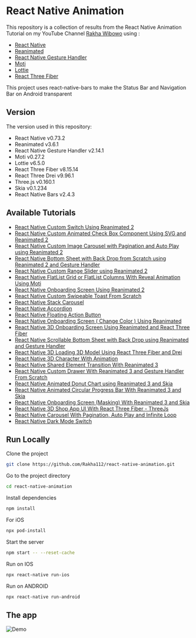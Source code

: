 # React Native Animation

This repository is a collection of results from the React Native Animation Tutorial on my YouTube Channel [Rakha Wibowo](https://www.youtube.com/@rakhawibowo) using :

- [React Native](https://reactnative.dev/)
- [Reanimated](https://docs.swmansion.com/react-native-reanimated/)
- [React Native Gesture Handler](https://docs.swmansion.com/react-native-gesture-handler/docs/)
- [Moti](https://moti.fyi/)
- [Lottie](https://github.com/lottie-react-native/lottie-react-native)
- [React Three Fiber](https://github.com/lottie-react-native/lottie-react-native)

This project uses react-native-bars to make the Status Bar and Navigation Bar on Android transparent

## Version

The version used in this repository:

- React Native v0.73.2
- Reanimated v3.6.1
- React Native Gesture Handler v2.14.1
- Moti v0.27.2
- Lottie v6.5.0
- React Three Fiber v8.15.14
- React Three Drei v9.96.1
- Three.js v0.160.1
- Skia v0.1.234
- React Native Bars v2.4.3

## Available Tutorials

- [React Native Custom Switch Using Reanimated 2](https://youtu.be/qDI5SQAb0vI)
- [React Native Custom Animated Check Box Component Using SVG and Reanimated 2](https://youtu.be/8aax8SU0F2w)
- [React Native Custom Image Carousel with Pagination and Auto Play using Reanimated 2](https://youtu.be/1XDMJI93p0I)
- [React Native Bottom Sheet with Back Drop from Scratch using Reanimated 2 and Gesture Handler](https://youtu.be/r_cng3a6K70)
- [React Native Custom Range Slider using Reanimated 2](https://youtu.be/sZ0BDG9PAd4)
- [React Native FlatList Grid or FlatList Columns With Reveal Animation Using Moti](https://youtu.be/wFHPaBugFsQ)
- [React Native Onboarding Screen Using Reanimated 2](https://youtu.be/b9uLJJ3aNjU)
- [React Native Custom Swipeable Toast From Scratch](https://youtu.be/M2v7vsHcjHk)
- [React Native Stack Carousel](https://youtu.be/nmcsDXwUDlI)
- [React Native Accordion](https://youtu.be/qjsNgjXxK24)
- [React Native Floating Action Button](https://youtu.be/CSQLCAx-tG0)
- [React Native Onboarding Screen ( Change Color ) Using Reanimated](https://youtu.be/E-y4lCQF6_I)
- [React Native 3D Onboarding Screen Using Reanimated and React Three Fiber](https://youtu.be/zs-K4AMRoa0)
- [React Native Scrollable Bottom Sheet with Back Drop using Reanimated and Gesture Handler](https://youtu.be/kWrC4i0DorE)
- [React Native 3D Loading 3D Model Using React Three Fiber and Drei](https://youtu.be/O8q8H9c9XZ4)
- [React Native 3D Character With Animation](https://youtu.be/SP0O5o9BJVA)
- [React Native Shared Element Transition With Reanimated 3](https://youtu.be/fNIIaUUac7k)
- [React Native Custom Drawer With Reanimated 3 and Gesture Handler From Scratch](https://youtu.be/bwHh-qTjU1g)
- [React Native Animated Donut Chart using Reanimated 3 and Skia](https://youtu.be/Zgz1baxJslg)
- [React Native Animated Circular Progress Bar With Reanimated 3 and Skia](https://youtu.be/Uohkd-cef8E)
- [React Native Onboarding Screen (Masking) With Reanimated 3 and Skia](https://youtu.be/XYbVTgDym-U)
- [React Native 3D Shop App UI With React Three Fiber - ThreeJs](https://youtu.be/quVWBfqwPBA)
- [React Native Carousel With Pagination, Auto Play and Infinite Loop](https://youtu.be/iqBJ1021m0s)
- [React Native Dark Mode Switch](https://youtu.be/18Gzlh_HTRw)

## Run Locally

Clone the project

```bash
git clone https://github.com/Rakha112/react-native-animation.git
```

Go to the project directory

```bash
cd react-native-animation
```

Install dependencies

```bash
npm install
```

For iOS

```bash
npx pod-install
```

Start the server

```bash
npm start -- --reset-cache
```

Run on IOS

```bash
npx react-native run-ios
```

Run on ANDROID

```bash
npx react-native run-android
```

## The app

![Demo](https://github.com/Rakha112/react-native-animation/blob/main/ImageDemo.png)
